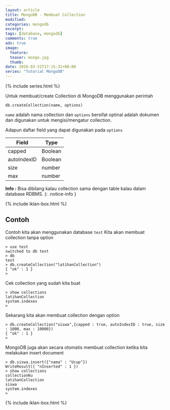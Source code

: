 ```yaml
---
layout: article
title: MongoDB - Membuat Collection
modified:
categories: mongodb
excerpt:
tags: [database, mongodb]
comments: true
ads: true
image:
  feature:
  teaser: mongo.jpg
  thumb:
date: 2016-03-31T17:15:31+08:00
series: "Tutorial MongoDB"
---
```


{% include series.html %}

Untuk membuat/create Collection di MongoDB menggunakan perintah

```
db.createCollection(name, options)
```

`name` adalah nama collection dan `options` bersifat optinal adalah dokumen dan digunakan untuk mengisi/mengatur collection.

Adapun daftar field yang dapat digunakan pada `options`

| Field     |   Type    |
|---------|---------|
| capped	    | Boolean   |
| autoIndexID |	Boolean |
| size	     | number |
| max     | 	number  |

**Info :** Bisa dibilang kalau collection sama dengan table kalau dalam database RDBMS.
{: .notice-info }

{% include iklan-box.html %}

## Contoh

Contoh kita akan menggunakan database `test`
Kita akan membuat collection tanpa option

```
> use test
switched to db test
> db
test
> db.createCollection("latihanCollection")
{ "ok" : 1 }
>
```

Cek  collection yang sudah kita buat

```
> show collections
latihanCollection
system.indexes
>
```

Sekarang kita akan membuat collection dengan option

```
> db.createCollection("siswa",{capped : true, autoIndexID : true, size : 1000, max : 10000})
{ "ok" : 1 }
>
```

MongoDB juga akan secara otomatis membuat collection ketika kita melakukan insert document

```
> db.siswa.insert({"nama" : "Ucup"})
WriteResult({ "nInserted" : 1 })
> show collections
collectionKu
latihanCollection
siswa
system.indexes
>
```

{% include iklan-box.html %}
